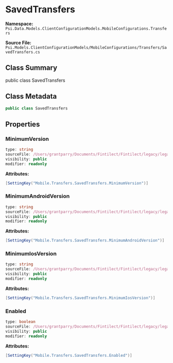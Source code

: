 # SavedTransfers

**Namespace:** `Psi.Data.Models.ClientConfigurationModels.MobileConfigurations.Transfers`

**Source File:** `Psi.Models.ClientConfigurationModels/MobileConfigurations/Transfers/SavedTransfers.cs`

## Class Summary

public class SavedTransfers

## Class Metadata

```typescript
public class SavedTransfers
```

## Properties

### MinimumVersion

```typescript
type: string
sourceFile: /Users/grantparry/Documents/Fintilect/Fintilect/legacy/legacy-apis/Psi.Models.ClientConfigurationModels/MobileConfigurations/Transfers/SavedTransfers.cs
visibility: public
modifier: readonly
```

**Attributes:**
```csharp
[SettingKey("Mobile.Transfers.SavedTransfers.MinimumVersion")]
```

### MinimumAndroidVersion

```typescript
type: string
sourceFile: /Users/grantparry/Documents/Fintilect/Fintilect/legacy/legacy-apis/Psi.Models.ClientConfigurationModels/MobileConfigurations/Transfers/SavedTransfers.cs
visibility: public
modifier: readonly
```

**Attributes:**
```csharp
[SettingKey("Mobile.Transfers.SavedTransfers.MinimumAndroidVersion")]
```

### MinimumIosVersion

```typescript
type: string
sourceFile: /Users/grantparry/Documents/Fintilect/Fintilect/legacy/legacy-apis/Psi.Models.ClientConfigurationModels/MobileConfigurations/Transfers/SavedTransfers.cs
visibility: public
modifier: readonly
```

**Attributes:**
```csharp
[SettingKey("Mobile.Transfers.SavedTransfers.MinimumIosVersion")]
```

### Enabled

```typescript
type: boolean
sourceFile: /Users/grantparry/Documents/Fintilect/Fintilect/legacy/legacy-apis/Psi.Models.ClientConfigurationModels/MobileConfigurations/Transfers/SavedTransfers.cs
visibility: public
modifier: readonly
```

**Attributes:**
```csharp
[SettingKey("Mobile.Transfers.SavedTransfers.Enabled")]
```
